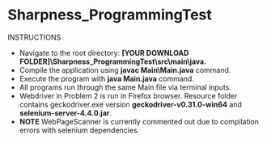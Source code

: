 # Sharpness_ProgrammingTest

INSTRUCTIONS
- Navigate to the root directory: **[YOUR DOWNLOAD FOLDER]\Sharpness_ProgrammingTest\src\main\java.**
- Compile the application using **javac Main\Main.java** command.
- Execute the program with **java Main.java** command.
- All programs run through the same Main file via terminal inputs. 
- Webdriver in Problem 2 is run in Firefox browser. Resource folder contains geckodriver.exe version **geckodriver-v0.31.0-win64** and **selenium-server-4.4.0.jar**.
- **NOTE** WebPageScanner is currently commented out due to compilation errors with selenium dependencies. 
